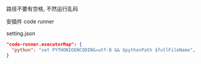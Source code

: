 路径不要有空格, 不然运行乱码

安插件 code runner

setting.json

```json
"code-runner.executorMap": {
  "python": "set PYTHONIOENCODING=utf-8 && $pythonPath $fullFileName",
}
```
